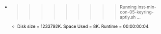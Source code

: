 * >>>>>>>>> Running inst-min-con-05-keyring-aptly.sh ...
  * Disk size = 1233792K. Space Used = 8K. Runtime = 00:00:00:04.

